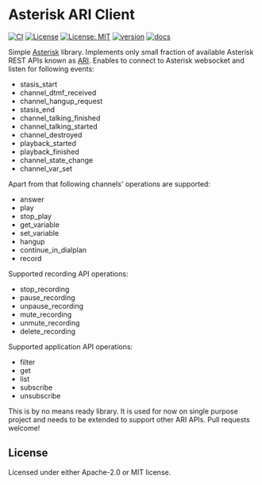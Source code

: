 # Asterisk ARI Client
[![CI](https://github.com/jabber-tools/asterisk-ari-client-rs/actions/workflows/ci.yml/badge.svg)](https://github.com/jabber-tools/asterisk-ari-client-rs/actions/workflows/ci.yml)
[![License](https://img.shields.io/badge/License-Apache-blue.svg)](LICENSE-APACHE)
[![License: MIT](https://img.shields.io/badge/License-MIT-yellow.svg)](LICENSE-MIT)
[![version](https://img.shields.io/crates/v/asterisk-ari-client-rs)](https://crates.io/crates/asterisk-ari-client-rs)
[![docs](https://docs.rs/asterisk-ari-client-rs/badge.svg)](https://docs.rs/asterisk-ari-client-rs)

Simple [Asterisk](https://www.asterisk.org/) library. Implements only small fraction of available Asterisk REST APIs known as [ARI](https://wiki.asterisk.org/wiki/pages/viewpage.action?pageId=29395573). Enables to connect to Asterisk websocket and listen for following events:

* stasis_start
* channel_dtmf_received
* channel_hangup_request
* stasis_end
* channel_talking_finished
* channel_talking_started
* channel_destroyed
* playback_started
* playback_finished
* channel_state_change
* channel_var_set
  
Apart from that following channels' operations are supported:

* answer
* play
* stop_play
* get_variable
* set_variable
* hangup
* continue_in_dialplan
* record

Supported recording API operations:

* stop_recording
* pause_recording
* unpause_recording
* mute_recording
* unmute_recording
* delete_recording

Supported application API operations:

* filter
* get
* list
* subscribe
* unsubscribe

This is by no means ready library. It is used for now on single purpose project and needs to be extended to support other ARI APIs. Pull requests welcome!

## License

Licensed under either Apache-2.0 or MIT license. 